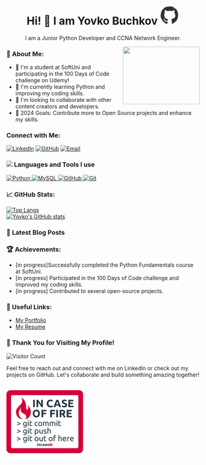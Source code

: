 <div align="center">
<h1> Hi! 👋 I am Yovko Buchkov <img src="https://raw.githubusercontent.com/YovkoBuchkov/YovkoBuchkov/main/github_octocat.webp" alt="octo_cat" width="50"/></h1>

I am a Junior Python Developer and CCNA Network Engineer. 
</div>
<a target="_blank" align="right">
  <img align="right" height="150" width="200" src="https://user-images.githubusercontent.com/49222186/110210369-58458c80-7eb7-11eb-9d6e-2129358b3098.png">
</a>

### 🚀 About Me:
- 🔭 I'm a student at SoftUni and participating in the 100 Days of Code challenge on Udemy!
- 🌱 I'm currently learning Python and improving my coding skills.
- 👯 I'm looking to collaborate with other content creators and developers.
- 🥅 2024 Goals: Contribute more to Open Source projects and enhance my skills.



### Connect with Me:

[![LinkedIn](https://img.shields.io/badge/LinkedIn-Yovko%20Buchkov-blue)](https://www.linkedin.com/in/yovko-buchkov-87098aba)
[![GitHub](https://img.shields.io/badge/GitHub-YovkoBuchkov-blue)](https://github.com/YovkoBuchkov)
[![Email](https://img.shields.io/badge/Email-Yovo.Buchkov@gmail.com-red)](mailto:Yovo.Buchkov@gmail.com)

### <img src = "https://media2.giphy.com/media/QssGEmpkyEOhBCb7e1/giphy.gif?cid=ecf05e47a0n3gi1bfqntqmob8g9aid1oyj2wr3ds3mg700bl&rid=giphy.gif" width = 18px> Languages and Tools I use
<a href="https://github.com/YovkoBuchkov/Python">
  <img src="https://img.shields.io/badge/python-3670A0?style=for-the-badge&logo=python&logoColor=ffdd54" alt="Python" />
</a>
<a href="https://github.com/YovkoBuchkov/MS-SQL-SoftUni-2024">
  <img src="https://img.shields.io/badge/mysql-005C84?style=for-the-badge&logo=mysql&logoColor=white" alt="MySQL" />
</a>
<a href="https://github.com/">
  <img src="https://img.shields.io/badge/github-181717?style=for-the-badge&logo=github&logoColor=white" alt="GitHub" />
</a>
<a href="https://git-scm.com/">
  <img src="https://img.shields.io/badge/git-F05032?style=for-the-badge&logo=git&logoColor=white" alt="Git" />
</a>

### 📈 GitHub Stats:
[![Top Langs](https://github-readme-stats.vercel.app/api/top-langs/?username=YovkoBuchkov&layout=compact)](https://github.com/YovkoBuchkov/github-readme-stats)
</br>
[![Yovko's GitHub stats](https://github-readme-stats.vercel.app/api?username=YovkoBuchkov&show_icons=true&theme=radical)](https://github.com/YovkoBuchkov/github-readme-stats)

### 📕 Latest Blog Posts
<!-- BLOG-POST-LIST:START -->
<!-- BLOG-POST-LIST:END -->


### 🏆 Achievements:
- [in progress]Successfully completed the Python Fundamentals course at SoftUni.
- [in progress] Participated in the 100 Days of Code challenge and improved my coding skills.
- [in progress] Contributed to several open-source projects.

### 🔗 Useful Links:
- [My Portfolio](https://github.com/YovkoBuchkov)
- [My Resume](https://www.linkedin.com/in/yovko-buchkov-87098aba)

### 🎉 Thank You for Visiting My Profile!
![Visitor Count](https://profile-counter.glitch.me/{YovkoBuchkov}/count.svg)

Feel free to reach out and connect with me on LinkedIn or check out my projects on GitHub. Let's collaborate and build something amazing together!

<img src="https://raw.githubusercontent.com/YovkoBuchkov/YovkoBuchkov/main/git_hub.webp" alt="fire" width="200"/>

